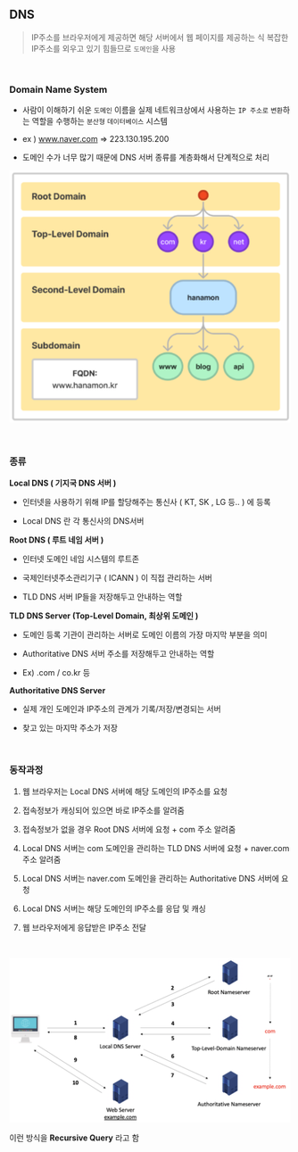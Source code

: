 ## DNS

> IP주소를 브라우저에게 제공하면 해당 서버에서 웹 페이지를 제공하는 식
> 복잡한 IP주소를 외우고 있기 힘들므로 `도메인`을 사용

<br>

### **Domain Name System**

- 사람이 이해하기 쉬운 `도메인` 이름을 실제 네트워크상에서 사용하는 `IP 주소로` `변환`하는 역할을 수행하는 `분산형` `데이터베이스` 시스템

- ex ) www.naver.com => 223.130.195.200

- 도메인 수가 너무 많기 때문에 DNS 서버 종류를 계층화해서 단계적으로 처리

![Untitled](../../resources/DNS/image_2.png)

<br>

### 종류

**Local DNS ( 기지국 DNS 서버 )**

- 인터넷을 사용하기 위해 IP를 할당해주는 통신사 ( KT, SK , LG 등.. ) 에 등록

- Local DNS 란 각 통신사의 DNS서버

**Root DNS ( 루트 네임 서버 )**

- 인터넷 도메인 네임 시스템의 루트존

- 국제인터넷주소관리기구 ( ICANN ) 이 직접 관리하는 서버

- TLD DNS 서버 IP들을 저장해두고 안내하는 역할

**TLD DNS Server (Top-Level Domain, 최상위 도메인 )**

- 도메인 등록 기관이 관리하는 서버로 도메인 이름의 가장 마지막 부분을 의미

- Authoritative DNS 서버 주소를 저장해두고 안내하는 역할

- Ex) .com / co.kr 등

**Authoritative DNS Server**

- 실제 개인 도메인과 IP주소의 관계가 기록/저장/변경되는 서버

- 찾고 있는 마지막 주소가 저장

<br>

### 동작과정

1. 웹 브라우저는 Local DNS 서버에 해당 도메인의 IP주소를 요청

2. 접속정보가 캐싱되어 있으면 바로 IP주소를 알려줌

3. 접속정보가 없을 경우 Root DNS 서버에 요청 + com 주소 알려줌

4. Local DNS 서버는 com 도메인을 관리하는 TLD DNS 서버에 요청 + naver.com 주소 알려줌

5. Local DNS 서버는 naver.com 도메인을 관리하는 Authoritative DNS 서버에 요청

6. Local DNS 서버는 해당 도메인의 IP주소를 응답 및 캐싱

7. 웹 브라우저에게 응답받은 IP주소 전달

<br>

![Untitled](../../resources/DNS/image_1.png)

이런 방식을 **Recursive Query** 라고 함
